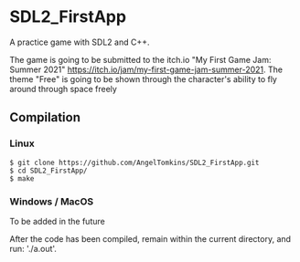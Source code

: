 # SDL2_FirstApp
A practice game with SDL2 and C++.

The game is going to be submitted to the itch.io "My First Game Jam: Summer 2021" https://itch.io/jam/my-first-game-jam-summer-2021.
The theme "Free" is going to be shown through the character's ability to fly around through space freely

## Compilation


### Linux
```
$ git clone https://github.com/AngelTomkins/SDL2_FirstApp.git
$ cd SDL2_FirstApp/
$ make
```

### Windows / MacOS
To be added in the future

After the code has been compiled, remain within the current directory, and run: './a.out'.

